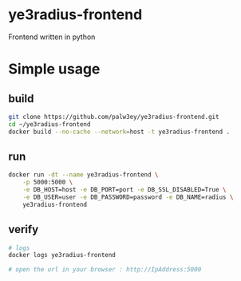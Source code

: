 # ye3radius-frontend
Frontend written in python

# Simple usage

## build
```bash
git clone https://github.com/palw3ey/ye3radius-frontend.git
cd ~/ye3radius-frontend
docker build --no-cache --network=host -t ye3radius-frontend .
```

## run
```bash
docker run -dt --name ye3radius-frontend \
	-p 5000:5000 \
	-e DB_HOST=host -e DB_PORT=port -e DB_SSL_DISABLED=True \
	-e DB_USER=user -e DB_PASSWORD=password -e DB_NAME=radius \
	ye3radius-frontend 
```

## verify
```bash
# logs
docker logs ye3radius-frontend

# open the url in your browser : http://IpAddress:5000
```